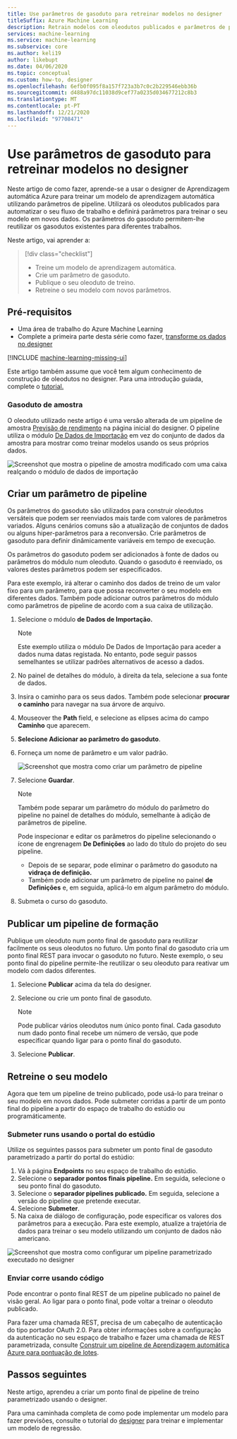 ```yaml
---
title: Use parâmetros de gasoduto para retreinar modelos no designer
titleSuffix: Azure Machine Learning
description: Retrain modelos com oleodutos publicados e parâmetros de pipeline no Azure Machine Learning designer.
services: machine-learning
ms.service: machine-learning
ms.subservice: core
ms.author: keli19
author: likebupt
ms.date: 04/06/2020
ms.topic: conceptual
ms.custom: how-to, designer
ms.openlocfilehash: 6efb0f095f8a157f723a3b7c0c2b229546ebb36b
ms.sourcegitcommit: d488a97dc11038d9cef77a0235d034677212c8b3
ms.translationtype: MT
ms.contentlocale: pt-PT
ms.lasthandoff: 12/21/2020
ms.locfileid: "97708471"
---
```

# <a name="use-pipeline-parameters-to-retrain-models-in-the-designer"></a>Use parâmetros de gasoduto para retreinar modelos no designer


Neste artigo de como fazer, aprende-se a usar o designer de Aprendizagem automática Azure para treinar um modelo de aprendizagem automática utilizando parâmetros de pipeline. Utilizará os oleodutos publicados para automatizar o seu fluxo de trabalho e definirá parâmetros para treinar o seu modelo em novos dados. Os parâmetros do gasoduto permitem-lhe reutilizar os gasodutos existentes para diferentes trabalhos.  

Neste artigo, vai aprender a:

> [!div class="checklist"]
> * Treine um modelo de aprendizagem automática.
> * Crie um parâmetro de gasoduto.
> * Publique o seu oleoduto de treino.
> * Retreine o seu modelo com novos parâmetros.

## <a name="prerequisites"></a>Pré-requisitos

* Uma área de trabalho do Azure Machine Learning
* Complete a primeira parte desta série como fazer, [transforme os dados no designer](how-to-designer-transform-data.md)

[!INCLUDE [machine-learning-missing-ui](../../includes/machine-learning-missing-ui.md)]

Este artigo também assume que você tem algum conhecimento de construção de oleodutos no designer. Para uma introdução guiada, complete o [tutorial.](tutorial-designer-automobile-price-train-score.md) 

### <a name="sample-pipeline"></a>Gasoduto de amostra

O oleoduto utilizado neste artigo é uma versão alterada de um pipeline de amostra [Previsão de rendimento](samples-designer.md#classification) na página inicial do designer. O pipeline utiliza o módulo [De Dados de Importação](algorithm-module-reference/import-data.md) em vez do conjunto de dados da amostra para mostrar como treinar modelos usando os seus próprios dados.

![Screenshot que mostra o pipeline de amostra modificado com uma caixa realçando o módulo de dados de importação](./media/how-to-retrain-designer/modified-sample-pipeline.png)

## <a name="create-a-pipeline-parameter"></a>Criar um parâmetro de pipeline

Os parâmetros do gasoduto são utilizados para construir oleodutos versáteis que podem ser reenviados mais tarde com valores de parâmetros variados. Alguns cenários comuns são a atualização de conjuntos de dados ou alguns hiper-parâmetros para a reconversão. Crie parâmetros de gasoduto para definir dinâmicamente variáveis em tempo de execução. 

Os parâmetros do gasoduto podem ser adicionados à fonte de dados ou parâmetros do módulo num oleoduto. Quando o gasoduto é reenviado, os valores destes parâmetros podem ser especificados.

Para este exemplo, irá alterar o caminho dos dados de treino de um valor fixo para um parâmetro, para que possa reconverter o seu modelo em diferentes dados. Também pode adicionar outros parâmetros do módulo como parâmetros de pipeline de acordo com a sua caixa de utilização.

1. Selecione o módulo **de Dados de Importação.**

    > [!NOTE]
    > Este exemplo utiliza o módulo De Dados de Importação para aceder a dados numa datas registada. No entanto, pode seguir passos semelhantes se utilizar padrões alternativos de acesso a dados.

1. No painel de detalhes do módulo, à direita da tela, selecione a sua fonte de dados.

1. Insira o caminho para os seus dados. Também pode selecionar **procurar o caminho** para navegar na sua árvore de arquivo. 

1. Mouseover the **Path** field, e selecione as elipses acima do campo **Caminho** que aparecem.

1. **Selecione Adicionar ao parâmetro do gasoduto**.

1. Forneça um nome de parâmetro e um valor padrão.

   ![Screenshot que mostra como criar um parâmetro de pipeline](media/how-to-retrain-designer/add-pipeline-parameter.png)

1. Selecione **Guardar**.

   > [!NOTE]
   > Também pode separar um parâmetro do módulo do parâmetro do pipeline no painel de detalhes do módulo, semelhante à adição de parâmetros de pipeline.
   >
   > Pode inspecionar e editar os parâmetros do pipeline selecionando o ícone de engrenagem **De Definições** ao lado do título do projeto do seu pipeline. 
   >    - Depois de se separar, pode eliminar o parâmetro do gasoduto na **vidraça de definição.**
   >    - Também pode adicionar um parâmetro de pipeline no painel **de Definições** e, em seguida, aplicá-lo em algum parâmetro do módulo.

1. Submeta o curso do gasoduto.

## <a name="publish-a-training-pipeline"></a>Publicar um pipeline de formação

Publique um oleoduto num ponto final de gasoduto para reutilizar facilmente os seus oleodutos no futuro. Um ponto final do gasoduto cria um ponto final REST para invocar o gasoduto no futuro. Neste exemplo, o seu ponto final do pipeline permite-lhe reutilizar o seu oleoduto para reativar um modelo com dados diferentes.

1. Selecione **Publicar** acima da tela do designer.
1. Selecione ou crie um ponto final de gasoduto.

   > [!NOTE]
   > Pode publicar vários oleodutos num único ponto final. Cada gasoduto num dado ponto final recebe um número de versão, que pode especificar quando ligar para o ponto final do gasoduto.

1. Selecione **Publicar**.

## <a name="retrain-your-model"></a>Retreine o seu modelo

Agora que tem um pipeline de treino publicado, pode usá-lo para treinar o seu modelo em novos dados. Pode submeter corridas a partir de um ponto final do pipeline a partir do espaço de trabalho do estúdio ou programáticamente.

### <a name="submit-runs-by-using-the-studio-portal"></a>Submeter runs usando o portal do estúdio

Utilize os seguintes passos para submeter um ponto final de gasoduto parametrizado a partir do portal do estúdio:

1. Vá à página **Endpoints** no seu espaço de trabalho do estúdio.
1. Selecione o **separador pontos finais pipeline.** Em seguida, selecione o seu ponto final do gasoduto.
1. Selecione o **separador pipelines publicado.** Em seguida, selecione a versão do pipeline que pretende executar.
1. Selecione **Submeter**.
1. Na caixa de diálogo de configuração, pode especificar os valores dos parâmetros para a execução. Para este exemplo, atualize a trajetória de dados para treinar o seu modelo utilizando um conjunto de dados não americano.

![Screenshot que mostra como configurar um pipeline parametrizado executado no designer](./media/how-to-retrain-designer/published-pipeline-run.png)

### <a name="submit-runs-by-using-code"></a>Enviar corre usando código

Pode encontrar o ponto final REST de um pipeline publicado no painel de visão geral. Ao ligar para o ponto final, pode voltar a treinar o oleoduto publicado.

Para fazer uma chamada REST, precisa de um cabeçalho de autenticação do tipo portador OAuth 2.0. Para obter informações sobre a configuração da autenticação no seu espaço de trabalho e fazer uma chamada de REST parametrizada, consulte [Construir um pipeline de Aprendizagem automática Azure para pontuação de lotes](tutorial-pipeline-batch-scoring-classification.md#publish-and-run-from-a-rest-endpoint).

## <a name="next-steps"></a>Passos seguintes

Neste artigo, aprendeu a criar um ponto final de pipeline de treino parametrizado usando o designer.

Para uma caminhada completa de como pode implementar um modelo para fazer previsões, consulte o tutorial do [designer](tutorial-designer-automobile-price-train-score.md) para treinar e implementar um modelo de regressão.
